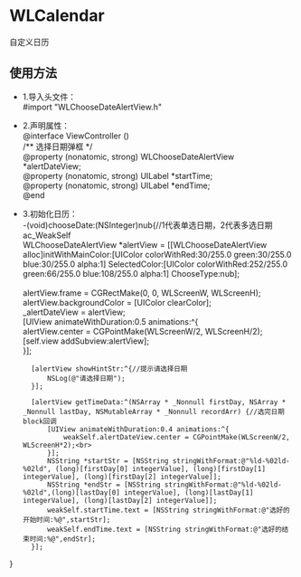 # WLCalendar
自定义日历 <br>
## 使用方法<br>
* 1.导入头文件：<br>
#import "WLChooseDateAlertView.h"
* 2.声明属性：<br>
@interface ViewController ()<br>
/** 选择日期弹框 */<br>
@property (nonatomic, strong) WLChooseDateAlertView *alertDateView;<br>
@property (nonatomic, strong) UILabel *startTime;<br>
@property (nonatomic, strong) UILabel *endTime;<br>
@end
* 3.初始化日历：<br>
-(void)chooseDate:(NSInteger)nub{//1代表单选日期，2代表多选日期<br>
        ac_WeakSelf<br>
        WLChooseDateAlertView *alertView = [[WLChooseDateAlertView alloc]initWithMainColor:[UIColor colorWithRed:30/255.0 green:30/255.0 blue:30/255.0 alpha:1] SelectedColor:[UIColor colorWithRed:252/255.0 green:66/255.0 blue:108/255.0 alpha:1] ChooseType:nub];<br><br>
        alertView.frame = CGRectMake(0, 0, WLScreenW, WLScreenH);<br>
        alertView.backgroundColor = [UIColor clearColor];<br>
        _alertDateView = alertView;<br>
        [UIView animateWithDuration:0.5 animations:^{<br>
            alertView.center = CGPointMake(WLScreenW/2, WLScreenH/2);<br>
            [self.view addSubview:alertView];<br>
        }];<br>
        
        [alertView showHintStr:^{//提示请选择日期
            NSLog(@"请选择日期");
        }];
                
        [alertView getTimeData:^(NSArray * _Nonnull firstDay, NSArray * _Nonnull lastDay, NSMutableArray * _Nonnull recordArr) {//选完日期block回调
            [UIView animateWithDuration:0.4 animations:^{
                weakSelf.alertDateView.center = CGPointMake(WLScreenW/2, WLScreenH*2);<br>
            }];
            NSString *startStr = [NSString stringWithFormat:@"%ld-%02ld-%02ld", (long)[firstDay[0] integerValue], (long)[firstDay[1] integerValue], (long)[firstDay[2] integerValue]];
            NSString *endStr = [NSString stringWithFormat:@"%ld-%02ld-%02ld",(long)[lastDay[0] integerValue], (long)[lastDay[1] integerValue], (long)[lastDay[2] integerValue]];
            weakSelf.startTime.text = [NSString stringWithFormat:@"选好的开始时间:%@",startStr];
            weakSelf.endTime.text = [NSString stringWithFormat:@"选好的结束时间:%@",endStr];
        }];
}
